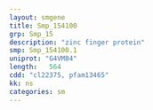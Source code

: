 ```yaml
---
layout: smgene
title: Smp_154100
grp: Smp_15
description: "zinc finger protein"
smp: Smp_154100.1
uniprot: "G4VM84"
length:   564
cdd: "cl22375, pfam13465"
kk: ns
categories: sm
---
```

